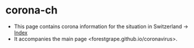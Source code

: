 # corona-ch
* This page contains corona information for the situation in Switzerland -> [Index](./index.md)
* It accompanies the main page <forestgrape.github.io/coronavirus>.
